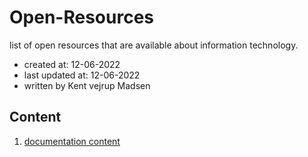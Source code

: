 # Open-Resources
list of open resources that are available about information technology.
* created at: 12-06-2022
* last updated at: 12-06-2022
* written by Kent vejrup Madsen

## Content
1. [documentation content](Docs/readme.md)
